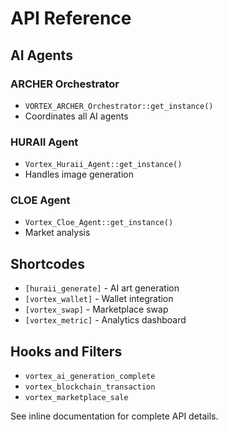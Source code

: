 # API Reference

## AI Agents

### ARCHER Orchestrator
- `VORTEX_ARCHER_Orchestrator::get_instance()`
- Coordinates all AI agents

### HURAII Agent
- `Vortex_Huraii_Agent::get_instance()`
- Handles image generation

### CLOE Agent
- `Vortex_Cloe_Agent::get_instance()`
- Market analysis

## Shortcodes

- `[huraii_generate]` - AI art generation
- `[vortex_wallet]` - Wallet integration
- `[vortex_swap]` - Marketplace swap
- `[vortex_metric]` - Analytics dashboard

## Hooks and Filters

- `vortex_ai_generation_complete`
- `vortex_blockchain_transaction`
- `vortex_marketplace_sale`

See inline documentation for complete API details.